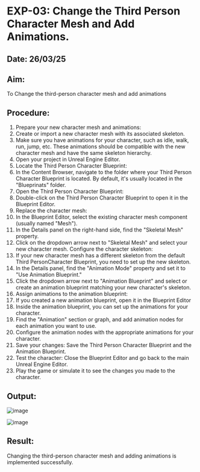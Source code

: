 # EXP-03: Change the Third Person Character Mesh and Add Animations.
## Date: 26/03/25

## Aim:
To Change the third-person character mesh and add animations

## Procedure:
1. Prepare your new character mesh and animations:
2. Create or import a new character mesh with its associated skeleton.
3. Make sure you have animations for your character, such as idle, walk, run, jump, etc. These animations should be compatible with the new character mesh and have the same skeleton hierarchy.
4. Open your project in Unreal Engine Editor.
5. Locate the Third Person Character Blueprint:
6. In the Content Browser, navigate to the folder where your Third Person Character Blueprint is located. By default, it's usually located in the "Blueprinats" folder.
7. Open the Third Person Character Blueprint:
8. Double-click on the Third Person Character Blueprint to open it in the Blueprint Editor.
9. Replace the character mesh:
10. In the Blueprint Editor, select the existing character mesh component (usually named "Mesh").
11. In the Details panel on the right-hand side, find the "Skeletal Mesh" property.
12. Click on the dropdown arrow next to "Skeletal Mesh" and select your new character mesh. Configure the character skeleton:
13. If your new character mesh has a different skeleton from the default Third PersonCharacter Blueprint, you need to set up the new skeleton.
14. In the Details panel, find the "Animation Mode" property and set it to "Use Animation Blueprint."
15. Click the dropdown arrow next to "Animation Blueprint" and select or create an animation blueprint matching your new character's skeleton.
16. Assign animations to the animation blueprint:
17. If you created a new animation blueprint, open it in the Blueprint Editor
18. Inside the animation blueprint, you can set up the animations for your character.
19. Find the "Animation" section or graph, and add animation nodes for each animation you want to use.
20. Configure the animation nodes with the appropriate animations for your character.
21. Save your changes: Save the Third Person Character Blueprint and the Animation Blueprint.
22. Test the character: Close the Blueprint Editor and go back to the main Unreal Engine Editor.
23. Play the game or simulate it to see the changes you made to the character.

## Output:

![image](https://github.com/user-attachments/assets/0b0533ab-d763-4ccd-b5ff-0821201babc7)

![image](https://github.com/user-attachments/assets/5b012f9e-f876-4278-9ddb-e17a91c56fe7)



## Result:
Changing the third-person character mesh and adding animations is implemented successfully.
